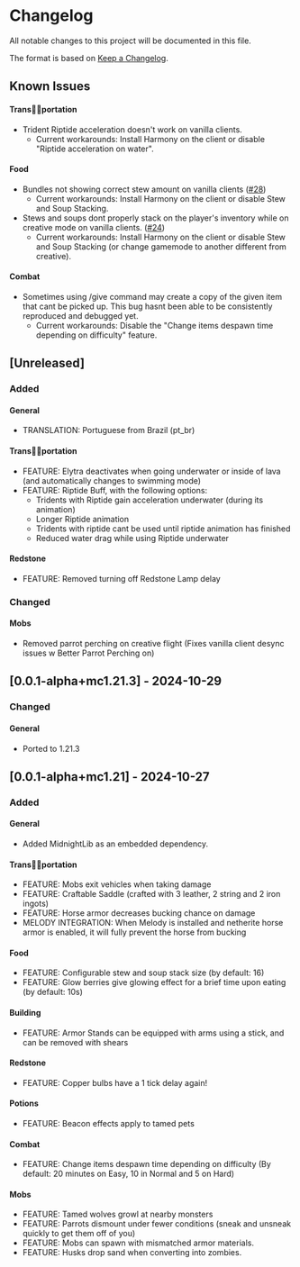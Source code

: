 # Changelog

All notable changes to this project will be documented in this file.

The format is based on [Keep a Changelog](https://keepachangelog.com/en/1.1.0/).

## Known Issues

#### Trans🏳️‍⚧️portation

- Trident Riptide acceleration doesn't work on vanilla clients.
  - Current workarounds: Install Harmony on the client or disable "Riptide acceleration on water".

#### Food

- Bundles not showing correct stew amount on vanilla clients ([#28](https://github.com/Team-Symphony/Harmony/issues/28))
  - Current workarounds: Install Harmony on the client or disable Stew and Soup Stacking.
- Stews and soups dont properly stack on the player's inventory while on creative mode on vanilla clients. ([#24](https://github.com/Team-Symphony/Harmony/issues/24))
    - Current workarounds: Install Harmony on the client or disable Stew and Soup Stacking (or change gamemode to another different from creative).

#### Combat

- Sometimes using /give command may create a copy of the given item that cant be picked up. This bug hasnt been able to be consistently reproduced and debugged yet.
    - Current workarounds: Disable the "Change items despawn time depending on difficulty" feature.

## [Unreleased]

### Added

#### General

- TRANSLATION: Portuguese from Brazil (pt_br)

#### Trans🏳️‍⚧️portation

- FEATURE: Elytra deactivates when going underwater or inside of lava (and automatically changes to swimming mode)
- FEATURE: Riptide Buff, with the following options:
  - Tridents with Riptide gain acceleration underwater (during its animation)
  - Longer Riptide animation
  - Tridents with riptide cant be used until riptide animation has finished
  - Reduced water drag while using Riptide underwater

#### Redstone

- FEATURE: Removed turning off Redstone Lamp delay

### Changed

#### Mobs

- Removed parrot perching on creative flight (Fixes vanilla client desync issues w Better Parrot Perching on)

## [0.0.1-alpha+mc1.21.3] - 2024-10-29

### Changed

#### General

- Ported to 1.21.3

## [0.0.1-alpha+mc1.21] - 2024-10-27

### Added

#### General

- Added MidnightLib as an embedded dependency.

#### Trans🏳️‍⚧️portation

- FEATURE: Mobs exit vehicles when taking damage
- FEATURE: Craftable Saddle (crafted with 3 leather, 2 string and 2 iron ingots)
- FEATURE: Horse armor decreases bucking chance on damage
- MELODY INTEGRATION: When Melody is installed and netherite horse armor is enabled, it will fully prevent the horse from bucking

#### Food

- FEATURE: Configurable stew and soup stack size (by default: 16)
- FEATURE: Glow berries give glowing effect for a brief time upon eating (by default: 10s)

#### Building

- FEATURE: Armor Stands can be equipped with arms using a stick, and can be removed with shears

#### Redstone

- FEATURE: Copper bulbs have a 1 tick delay again!

#### Potions

- FEATURE: Beacon effects apply to tamed pets

#### Combat

- FEATURE: Change items despawn time depending on difficulty (By default: 20  minutes on Easy, 10 in Normal and 5 on Hard)

#### Mobs

- FEATURE: Tamed wolves growl at nearby monsters
- FEATURE: Parrots dismount under fewer conditions (sneak and unsneak quickly to get them off of you)
- FEATURE: Mobs can spawn with mismatched armor materials.
- FEATURE: Husks drop sand when converting into zombies.
